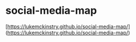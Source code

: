 # social-media-map

[https://lukemckinstry.github.io/social-media-map/] (https://lukemckinstry.github.io/social-media-map/)
